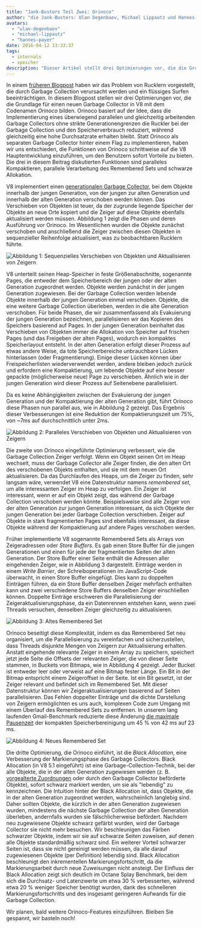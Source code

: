 ```yaml
---
title: "Jank-Busters Teil Zwei: Orinoco"
author: "die Jank-Busters: Ulan Degenbaev, Michael Lippautz und Hannes Payer"
avatars:
  - "ulan-degenbaev"
  - "michael-lippautz"
  - "hannes-payer"
date: 2016-04-12 13:33:37
tags:
  - internals
  - speicher
description: "Dieser Artikel stellt drei Optimierungen vor, die die Grundlage für einen neuen Garbage Collector in V8 mit dem Codenamen Orinoco bilden."
---
```

In einem [früheren Blogpost](/blog/jank-busters) haben wir das Problem von Rucklern vorgestellt, die durch Garbage Collection verursacht werden und ein flüssiges Surfen beeinträchtigen. In diesem Blogpost stellen wir drei Optimierungen vor, die die Grundlage für einen neuen Garbage Collector in V8 mit dem Codenamen _Orinoco_ bilden. Orinoco basiert auf der Idee, dass die Implementierung eines überwiegend parallelen und gleichzeitig arbeitenden Garbage Collectors ohne strikte Generationengrenzen die Ruckler bei der Garbage Collection und den Speicherverbrauch reduziert, während gleichzeitig eine hohe Durchsatzrate erhalten bleibt. Statt Orinoco als separaten Garbage Collector hinter einem Flag zu implementieren, haben wir uns entschieden, die Funktionen von Orinoco schrittweise auf die V8 Hauptentwicklung einzuführen, um den Benutzern sofort Vorteile zu bieten. Die drei in diesem Beitrag diskutierten Funktionen sind paralleles Kompaktieren, parallele Verarbeitung des Remembered Sets und schwarze Allokation.

<!--truncate-->
V8 implementiert einen [generationalen Garbage Collector](https://de.wikipedia.org/wiki/Garbage_Collection#Generationen-basiert), bei dem Objekte innerhalb der jungen Generation, von der jungen zur alten Generation und innerhalb der alten Generation verschoben werden können. Das Verschieben von Objekten ist teuer, da der zugrunde liegende Speicher der Objekte an neue Orte kopiert und die Zeiger auf diese Objekte ebenfalls aktualisiert werden müssen. Abbildung 1 zeigt die Phasen und deren Ausführung vor Orinoco. Im Wesentlichen wurden die Objekte zunächst verschoben und anschließend die Zeiger zwischen diesen Objekten in sequenzieller Reihenfolge aktualisiert, was zu beobachtbaren Rucklern führte.

![Abbildung 1: Sequenzielles Verschieben von Objekten und Aktualisieren von Zeigern](/_img/orinoco/sequential.png)

V8 unterteilt seinen Heap-Speicher in feste Größenabschnitte, sogenannte Pages, die entweder dem Speicherbereich der jungen oder der alten Generation zugeordnet werden. Objekte werden zunächst in der jungen Generation zugewiesen. Bei der Garbage Collection werden lebende Objekte innerhalb der jungen Generation einmal verschoben. Objekte, die eine weitere Garbage Collection überleben, werden in die alte Generation verschoben. Für beide Phasen, die wir zusammenfassend als Evakuierung der jungen Generation bezeichnen, parallelisieren wir das Kopieren des Speichers basierend auf Pages. In der jungen Generation beinhaltet das Verschieben von Objekten immer die Allokation von Speicher auf frischen Pages (und das Freigeben der alten Pages), wodurch ein kompaktes Speicherlayout entsteht. In der alten Generation erfolgt dieser Prozess auf etwas andere Weise, da tote Speicherbereiche unbrauchbare Lücken hinterlassen (oder Fragmentierung). Einige dieser Lücken können über Freispeicherlisten wiederverwendet werden, andere bleiben jedoch zurück und erfordern eine Kompaktierung, um lebende Objekte auf eine besser gepackte (möglicherweise neue) Page zu verschieben. Ähnlich wie in der jungen Generation wird dieser Prozess auf Seitenebene parallelisiert.

Da es keine Abhängigkeiten zwischen der Evakuierung der jungen Generation und der Kompaktierung der alten Generation gibt, führt Orinoco diese Phasen nun parallel aus, wie in Abbildung 2 gezeigt. Das Ergebnis dieser Verbesserungen ist eine Reduktion der Kompaktierungszeit um 75%, von ~7ms auf durchschnittlich unter 2ms.

![Abbildung 2: Paralleles Verschieben von Objekten und Aktualisieren von Zeigern](/_img/orinoco/parallel.png)

Die zweite von Orinoco eingeführte Optimierung verbessert, wie die Garbage Collection Zeiger verfolgt. Wenn ein Objekt seinen Ort im Heap wechselt, muss der Garbage Collector alle Zeiger finden, die den alten Ort des verschobenen Objekts enthalten, und sie mit dem neuen Ort aktualisieren. Da das Durchlaufen des Heaps, um die Zeiger zu finden, sehr langsam wäre, verwendet V8 eine Datenstruktur namens _remembered set_, um alle interessanten Zeiger im Heap zu verfolgen. Ein Zeiger ist interessant, wenn er auf ein Objekt zeigt, das während der Garbage Collection verschoben werden könnte. Beispielsweise sind alle Zeiger von der alten Generation zur jungen Generation interessant, da sich Objekte der jungen Generation bei jeder Garbage Collection verschieben. Zeiger auf Objekte in stark fragmentierten Pages sind ebenfalls interessant, da diese Objekte während der Kompaktierung auf andere Pages verschoben werden.

Früher implementierte V8 sogenannte Remembered Sets als Arrays von Zeigeradressen oder _Store Buffers_. Es gab einen Store Buffer für die jungen Generationen und einen für jede der fragmentierten Seiten der alten Generation. Der Store Buffer einer Seite enthält die Adressen aller eingehenden Zeiger, wie in Abbildung 3 dargestellt. Einträge werden in einem _Write Barrier_, der Schreiboperationen im JavaScript-Code überwacht, in einen Store Buffer eingefügt. Dies kann zu doppelten Einträgen führen, da ein Store Buffer denselben Zeiger mehrfach enthalten kann und zwei verschiedene Store Buffers denselben Zeiger einschließen können. Doppelte Einträge erschweren die Parallelisierung der Zeigeraktualisierungsphase, da ein Datenrennen entstehen kann, wenn zwei Threads versuchen, denselben Zeiger gleichzeitig zu aktualisieren.

![Abbildung 3: Altes Remembered Set](/_img/orinoco/old-remembered-set.png)

Orinoco beseitigt diese Komplexität, indem es das Remembered Set neu organisiert, um die Parallelisierung zu vereinfachen und sicherzustellen, dass Threads disjunkte Mengen von Zeigern zur Aktualisierung erhalten. Anstatt eingehende relevante Zeiger in einem Array zu speichern, speichert jetzt jede Seite die Offsets der relevanten Zeiger, die von dieser Seite stammen, in Buckets von Bitmaps, wie in Abbildung 4 gezeigt. Jeder Bucket ist entweder leer oder verweist auf eine Bitmap fester Länge. Ein Bit in der Bitmap entspricht einem Zeigeroffset in der Seite. Ist ein Bit gesetzt, ist der Zeiger relevant und befindet sich im Remembered Set. Mit dieser Datenstruktur können wir Zeigeraktualisierungen basierend auf Seiten parallelisieren. Das Fehlen doppelter Einträge und die dichte Darstellung von Zeigern ermöglichten es uns auch, komplexen Code zum Umgang mit einem Überlauf des Remembered Sets zu entfernen. In unserem lang laufenden Gmail-Benchmark reduzierte diese Änderung [die maximale Pausenzeit](https://drive.google.com/file/d/0BxRQ51WfVicyMk9nYUk5YVY1VjQ/view) der kompakten Speicherbereinigung um 45 % von 42 ms auf 23 ms.

![Abbildung 4: Neues Remembered Set](/_img/orinoco/new-remembered-set.png)

Die dritte Optimierung, die Orinoco einführt, ist die _Black Allocation_, eine Verbesserung der Markierungsphase des Garbage Collectors. Black Allocation (in V8 5.1 eingeführt) ist eine Garbage-Collection-Technik, bei der alle Objekte, die in der alten Generation zugewiesen werden (z. B. [vorgealterte Zuordnungen](http://research.google.com/pubs/pub43823.html) oder durch den Garbage Collector beförderte Objekte), sofort schwarz markiert werden, um sie als "lebendig" zu kennzeichnen. Die Intuition hinter der Black Allocation ist, dass Objekte, die in der alten Generation zugeordnet werden, wahrscheinlich langlebig sind. Daher sollten Objekte, die kürzlich in der alten Generation zugewiesen wurden, mindestens die nächste Garbage Collection der alten Generation überleben, andernfalls wurden sie fälschlicherweise befördert. Nachdem neu zugewiesene Objekte schwarz gefärbt wurden, wird der Garbage Collector sie nicht mehr besuchen. Wir beschleunigen das Färben schwarzer Objekte, indem wir sie auf schwarze Seiten zuweisen, auf denen alle Objekte standardmäßig schwarz sind. Ein weiterer Vorteil schwarzer Seiten ist, dass sie nicht gereinigt werden müssen, da alle darauf zugewiesenen Objekte (per Definition) lebendig sind. Black Allocation beschleunigt den inkrementellen Markierungsfortschritt, da die Markierungsarbeit durch neue Zuweisungen nicht ansteigt. Der Einfluss der Black Allocation zeigt sich deutlich im Octane Splay Benchmark, bei dem sich die Durchsatz- und Latenzwerte um etwa 30 % verbesserten, während etwa 20 % weniger Speicher benötigt wurden, dank des schnelleren Markierungsfortschritts und des insgesamt geringeren Aufwands für die Garbage Collection.

Wir planen, bald weitere Orinoco-Features einzuführen. Bleiben Sie gespannt, wir basteln noch!
